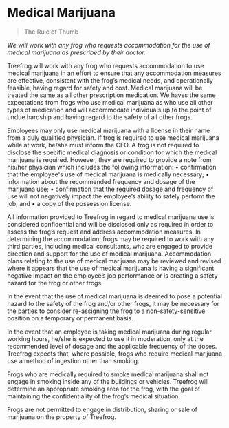 # Medical Marijuana

> The Rule of Thumb

*We will work with any frog who requests accommodation for the use of medical marijuana as prescribed by their doctor.*


Treefrog will work with any frog who requests accommodation to use medical marijuana in an effort to ensure that any accommodation measures are effective, consistent with the frog’s medical needs, and operationally feasible, having regard for safety and cost.   Medical marijuana will be treated the same as all other prescription medication. We haves the same expectations from frogs who use medical marijuana as who use all other types of medication and will accommodate individuals up to the point of undue hardship and having regard to the safety of all other frogs. 
  
Employees may only use medical marijuana with a license in their name from a duly qualified physician.  If frog is required to use medical marijuana while at work, he/she must inform the CEO.  A frog is not required to disclose the specific medical diagnosis or condition for which the medical marijuana is required.  However, they are required to provide a note from his/her physician which includes the following information:
•	confirmation that the employee's use of medical marijuana is medically necessary; 
•	information about the recommended frequency and dosage of the marijuana use;
•	confirmation that the required dosage and frequency of use will not negatively impact the employee’s ability to safely perform the job;  and
•	a copy of the possession license.  

All information provided to Treefrog in regard to medical marijuana use is considered confidential and will be disclosed only as required in order to assess the frog’s request and address accommodation measures.  In determining the accommodation, frogs may be required to work with any third parties, including medical consultants, who are engaged to provide direction and support for the use of medical marijuana.  Accommodation plans relating to the use of medical marijuana may be reviewed and revised where it appears that the use of medical marijuana is having a significant negative impact on the employee’s job performance or is creating a safety hazard for the frog or other frogs.

In the event that the use of medical marijuana is deemed to pose a potential hazard to the safety of the frog and/or other frogs, it may be necessary for the parties to consider re-assigning the frog to a non-safety-sensitive position on a temporary or permanent basis.

In the event that an employee is taking medical marijuana during regular working hours, he/she is expected to use it in moderation, only at the recommended level of dosage and the applicable frequency of the doses. Treefrog expects that, where possible, frogs who require medical marijuana use a method of ingestion other than smoking.

Frogs who are medically required to smoke medical marijuana shall not engage in smoking inside any of the buildings or vehicles.  Treefrog will determine an appropriate smoking area for the frog, with the goal of maintaining the confidentiality of the frog’s medical situation. 

Frogs are not permitted to engage in distribution, sharing or sale of marijuana on the property of Treefrog.
